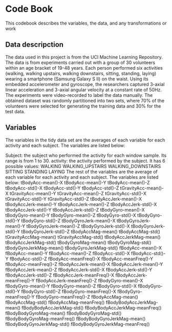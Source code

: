 # Code Book 

This codebook describes the variables, the data, and any transformations or work

## Data descripction 

The data used in this project is from the UCI Machine Learning Repository. The data is from experiments carried out with a group of 30 volunteers within an age bracket of 19-48 years. Each person performed six activities (walking, walking upstairs, walking downstairs, sitting, standing, laying) wearing a smartphone (Samsung Galaxy S II) on the waist. Using its embedded accelerometer and gyroscope, the researchers captured 3-axial linear acceleration and 3-axial angular velocity at a constant rate of 50Hz. The experiments were video-recorded to label the data manually. The obtained dataset was randomly partitioned into two sets, where 70% of the volunteers were selected for generating the training data and 30% for the test data.

## Variables 

The variables in the tidy data set are the averages of each variable for each activity and each subject. The variables are listed below:

Subject: the subject who performed the activity for each window sample. Its range is from 1 to 30.
activity: the activity performed by the subject. It has 6 possible values:
WALKING
WALKING_UPSTAIRS
WALKING_DOWNSTAIRS
SITTING
STANDING
LAYING
The rest of the variables are the average of each variable for each activity and each subject. The variables are listed below:
tBodyAcc-mean()-X
tBodyAcc-mean()-Y
tBodyAcc-mean()-Z
tBodyAcc-std()-X
tBodyAcc-std()-Y
tBodyAcc-std()-Z
tGravityAcc-mean()-X
tGravityAcc-mean()-Y
tGravityAcc-mean()-Z
tGravityAcc-std()-X
tGravityAcc-std()-Y
tGravityAcc-std()-Z
tBodyAccJerk-mean()-X
tBodyAccJerk-mean()-Y
tBodyAccJerk-mean()-Z
tBodyAccJerk-std()-X
tBodyAccJerk-std()-Y
tBodyAccJerk-std()-Z
tBodyGyro-mean()-X
tBodyGyro-mean()-Y
tBodyGyro-mean()-Z
tBodyGyro-std()-X
tBodyGyro-std()-Y
tBodyGyro-std()-Z
tBodyGyroJerk-mean()-X
tBodyGyroJerk-mean()-Y
tBodyGyroJerk-mean()-Z
tBodyGyroJerk-std()-X
tBodyGyroJerk-std()-Y
tBodyGyroJerk-std()-Z
tBodyAccMag-mean()
tBodyAccMag-std()
tGravityAccMag-mean()
tGravityAccMag-std()
tBodyAccJerkMag-mean()
tBodyAccJerkMag-std()
tBodyGyroMag-mean()
tBodyGyroMag-std()
tBodyGyroJerkMag-mean()
tBodyGyroJerkMag-std()
fBodyAcc-mean()-X
fBodyAcc-mean()-Y
fBodyAcc-mean()-Z
fBodyAcc-std()-X
fBodyAcc-std()-Y
fBodyAcc-std()-Z
fBodyAcc-meanFreq()-X
fBodyAcc-meanFreq()-Y
fBodyAcc-meanFreq()-Z
fBodyAccJerk-mean()-X
fBodyAccJerk-mean()-Y
fBodyAccJerk-mean()-Z
fBodyAccJerk-std()-X
fBodyAccJerk-std()-Y
fBodyAccJerk-std()-Z
fBodyAccJerk-meanFreq()-X
fBodyAccJerk-meanFreq()-Y
fBodyAccJerk-meanFreq()-Z
fBodyGyro-mean()-X
fBodyGyro-mean()-Y
fBodyGyro-mean()-Z
fBodyGyro-std()-X
fBodyGyro-std()-Y
fBodyGyro-std()-Z
fBodyGyro-meanFreq()-X
fBodyGyro-meanFreq()-Y
fBodyGyro-meanFreq()-Z
fBodyAccMag-mean()
fBodyAccMag-std()
fBodyAccMag-meanFreq()
fBodyBodyAccJerkMag-mean()
fBodyBodyAccJerkMag-std()
fBodyBodyAccJerkMag-meanFreq()
fBodyBodyGyroMag-mean()
fBodyBodyGyroMag-std()
fBodyBodyGyroMag-meanFreq()
fBodyBodyGyroJerkMag-mean()
fBodyBodyGyroJerkMag-std()
fBodyBodyGyroJerkMag-meanFreq()

